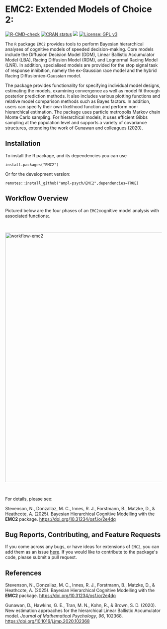 # EMC2: Extended Models of Choice 2:

<!-- badges: start -->
[![R-CMD-check](https://github.com/ampl-psych/EMC2/actions/workflows/R-CMD-check.yaml/badge.svg)](https://github.com/ampl-psych/EMC2/actions/workflows/R-CMD-check.yaml)
[![CRAN status](https://www.r-pkg.org/badges/version/EMC2)](https://CRAN.R-project.org/package=EMC2)
[![](https://cranlogs.r-pkg.org/badges/EMC2)](https://cran.r-project.org/package=EMC2)
[![License: GPL v3](https://img.shields.io/badge/License-GPLv3-blue.svg)](https://www.gnu.org/licenses/gpl-3.0)
<!-- badges: end -->

The `R` package `EMC2` provides tools to perform Bayesian hierarchical analyses of cognitive models of speeded decision-making.
Core models include the Diffusion Decision Model (DDM), Linear Ballistic Accumulator Model (LBA), Racing Diffusion Model (RDM), and Lognormal Racing Model (LNR).
In addition, specialised models are provided for the stop signal task of response inhibition, namely the ex-Gaussian race model and the hybrid Racing Diffusion/ex-Gaussian model.

The package provides functionality for specifying individual model designs, estimating the models, examining convergence as well as model fit through posterior prediction methods.
It also includes various plotting functions and relative model comparison methods such as Bayes factors.
In addition, users can specify their own likelihood function and perform non-hierarchical estimation.
The package uses particle metropolis Markov chain Monte Carlo sampling. For hierarchical models, it uses efficient Gibbs sampling at the population level and supports a variety of covariance structures, extending the work of Gunawan and colleagues (2020).  

## Installation

To install the R package, and its dependencies you can use

`install.packages("EMC2")`

Or for the development version:

`remotes::install_github("ampl-psych/EMC2",dependencies=TRUE)`

## Workflow Overview

Pictured below are the four phases of an `EMC2`cognitive model analysis with associated functions:.  

&nbsp;

<img width="800" alt="workflow-emc2" src="https://github.com/user-attachments/assets/53ef4499-1cad-4ab8-8e63-a3bcba24d94d">

&nbsp;

For details, please see: 

Stevenson, N., Donzallaz, M. C., Innes, R. J., Forstmann, B., Matzke, D., & Heathcote, A. (2025). Bayesian Hierarchical Cognitive Modelling with the **EMC2** package. https://doi.org/10.31234/osf.io/2e4dq

## Bug Reports, Contributing, and Feature Requests

If you come across any bugs, or have ideas for extensions of `EMC2`, you can add them as an issue [here](https://github.com/ampl-psych/EMC2/issues). If you would like to contribute to the package's code, please submit a pull request.

## References

Stevenson, N., Donzallaz, M. C., Innes, R. J., Forstmann, B., Matzke, D., & Heathcote, A. (2025). Bayesian Hierarchical Cognitive Modelling with the **EMC2** package. https://doi.org/10.31234/osf.io/2e4dq

Gunawan, D., Hawkins, G. E., Tran, M. N., Kohn, R., & Brown, S. D. (2020). New estimation approaches for the hierarchical Linear Ballistic Accumulator model. *Journal of Mathematical Psychology*, *96*, 102368. https://doi.org/10.1016/j.jmp.2020.102368
